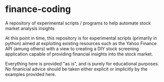 # finance-coding
A repository of experimental scripts / programs to help automate stock market analysis insights

At this point in time, this repository is for experimental scripts (primarily in python) aimed at exploiting existing resources such as the Yahoo Finance API (amung others) with a view to creating a DIY stock screening application capable of providing financial insights into the stock market. 

Everything here is provided "as is", and is purely for educational purposes.  No finanicial advice should be taken either explicit or implicitly by the examples provided here.  
